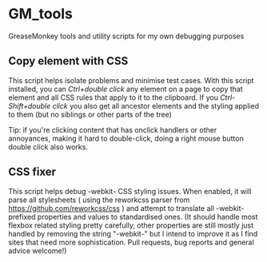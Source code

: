 GM_tools
========

GreaseMonkey tools and utility scripts for my own debugging purposes

## Copy element with CSS

This script helps isolate problems and minimise test cases. With this script installed, you can *Ctrl+double click* any element on a page to copy that element and all CSS rules that apply to it to the clipboard. If you *Ctrl-Shift+double click* you also get all ancestor elements and the styling applied to them (but no siblings or other parts of the tree)

Tip: if you're clicking content that has onclick handlers or other annoyances, making it hard to double-click, doing a right mouse button double click also works.

## CSS fixer

This script helps debug -webkit- CSS styling issues. When enabled, it will parse all stylesheets ( using the reworkcss parser from https://github.com/reworkcss/css ) and attempt to translate all -webkit- prefixed properties and values to standardised ones. (It should handle most flexbox related styling pretty carefully, other properties are still mostly just handled by removing the string "-webkit-" but I intend to improve it as I find sites that need more sophistication. Pull requests, bug reports and general advice welcome!)
 